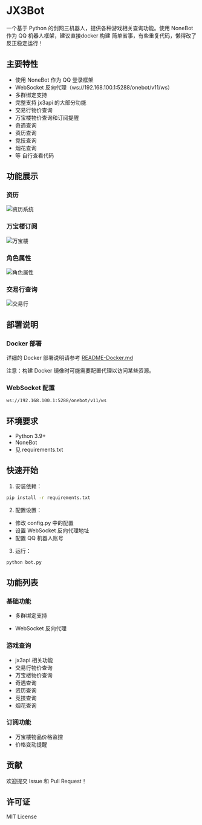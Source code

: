 # JX3Bot

一个基于 Python 的剑网三机器人，提供各种游戏相关查询功能。使用 NoneBot 作为 QQ 机器人框架，建议直接docker 构建   简单省事，有些重复代码，懒得改了  反正稳定运行！

## 主要特性

- 使用 NoneBot 作为 QQ 登录框架
- WebSocket 反向代理（ws://192.168.100.1:5288/onebot/v11/ws）
- 多群绑定支持
- 完整支持 jx3api 的大部分功能
- 交易行物价查询
- 万宝楼物价查询和订阅提醒
- 奇遇查询
- 资历查询
- 竞技查询
- 烟花查询
- 等 自行查看代码

## 功能展示

### 资历
![资历系统](zili.png)

### 万宝楼订阅
![万宝楼](wanbaolou.png)

### 角色属性
![角色属性](shuxing.png)

### 交易行查询
![交易行](jiaoyihang.png)

## 部署说明

### Docker 部署
详细的 Docker 部署说明请参考 [README-Docker.md](README-Docker.md)

注意：构建 Docker 镜像时可能需要配置代理以访问某些资源。

### WebSocket 配置
```bash
ws://192.168.100.1:5288/onebot/v11/ws
```

## 环境要求

- Python 3.9+
- NoneBot
- 见 requirements.txt

## 快速开始

1. 安装依赖：
```bash
pip install -r requirements.txt
```

2. 配置设置：
- 修改 config.py 中的配置
- 设置 WebSocket 反向代理地址
- 配置 QQ 机器人账号

3. 运行：
```bash
python bot.py
```

## 功能列表

### 基础功能
- 多群绑定支持
 
- WebSocket 反向代理

### 游戏查询
- jx3api 相关功能
- 交易行物价查询
- 万宝楼物价查询
- 奇遇查询
- 资历查询
- 竞技查询
- 烟花查询

### 订阅功能
- 万宝楼物品价格监控
- 价格变动提醒

## 贡献

欢迎提交 Issue 和 Pull Request！

## 许可证

MIT License 
